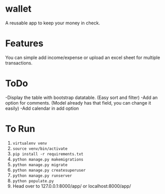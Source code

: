 # wallet
A reusable app to keep your money in check.

# Features
You can simple add income/expense or upload an excel sheet for multiple transactions.

# ToDo
-Display the table with bootstrap datatable. (Easy sort and filter)
-Add an option for comments. (Model already has that field, you can change it easily)
-Add calendar in add option

# To Run
1. `virtualenv venv`
2. `source venv/bin/activate`
3. `pip install -r requirements.txt`	
4. `python manage.py makemigrations`
5. `python manage.py migrate`
6. `python manage.py createsuperuser`
7. `python manage.py runserver`
8. `python populate.py`
9. Head over to 127.0.0.1:8000/app/ or localhost:8000/app/
